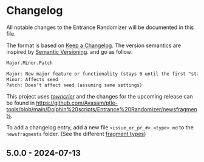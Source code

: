 # Changelog

All notable changes to the Entrance Randomizer will be documented in this file.

The format is based on [Keep a Changelog](https://keepachangelog.com/en/1.0.0/). The version semantics are inspired by [Semantic Versioning](https://semver.org/spec/v2.0.0.html). and go as follow:

```txt
Major.Minor.Patch

Major: New major feature or functionality (stays 0 until the first "stable" release)
Minor: Affects seed
Patch: Does't affect seed (assuming same settings)
```

This project uses [*towncrier*](https://towncrier.readthedocs.io/) and the changes for the upcoming release can be found in <https://github.com/Avasam/ptle-tools/blob/main/Dolphin%20scripts/Entrance%20Randomizer/newsfragments>.

To add a changelog entry, add a new file `<issue_or_pr_#>.<type>.md` to the `newsfragments` folder.
(See the different [fragment types](https://towncrier.readthedocs.io/en/latest/tutorial.html#creating-news-fragments))

<!-- towncrier release notes start -->

## 5.0.0 - 2024-07-13
